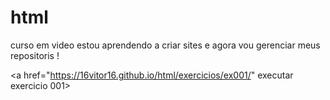 # html
 curso em video
 estou aprendendo a criar sites e agora vou gerenciar meus repositoris !


<a href="https://16vitor16.github.io/html/exercicios/ex001/" executar exercicio 001>
